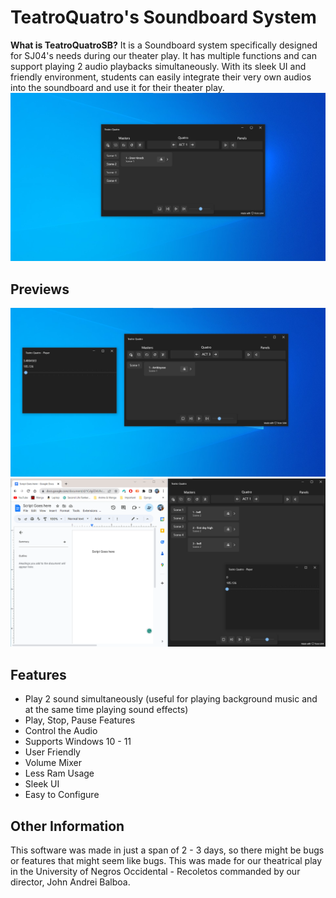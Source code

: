 # TeatroQuatro's Soundboard System
**What is TeatroQuatroSB?** It is a Soundboard system specifically designed for SJ04's needs during our theater play. It has multiple functions and can support playing 2 audio playbacks simultaneously. With its sleek UI and friendly environment, students can easily integrate their very own audios into the soundboard and use it for their theater play.
![image](https://github.com/Dichill/TeatroQuatro/blob/main/Images/1.png?raw=true)

## Previews
![image](https://github.com/Dichill/TeatroQuatro/blob/main/Images/2.png?raw=true)
![image](https://github.com/Dichill/TeatroQuatro/blob/main/Images/3.png?raw=true)

## Features
- Play 2 sound simultaneously (useful for playing background music and at the same time playing sound effects)
- Play, Stop, Pause Features
- Control the Audio
- Supports Windows 10 - 11
- User Friendly
- Volume Mixer
- Less Ram Usage
- Sleek UI
- Easy to Configure

## Other Information
This software was made in just a span of 2 - 3 days, so there might be bugs or features that might seem like bugs. This was made for our theatrical play in the University of Negros Occidental - Recoletos commanded by our director, John Andrei Balboa.


